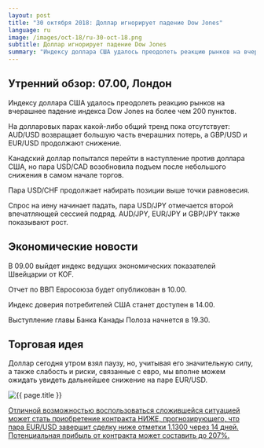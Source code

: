 ```yaml
---
layout: post
title: "30 октября 2018: Доллар игнорирует падение Dow Jones"
language: ru
image: /images/oct-18/ru-30-oct-18.png
subtitle: Доллар игнорирует падение Dow Jones
summary: "Индексу доллара США удалось преодолеть реакцию рынков на вчерашнее падение индекса Dow Jones на более чем 200 пунктов"
---
```

## Утренний обзор: 07.00, Лондон
 
Индексу доллара США удалось преодолеть реакцию рынков на вчерашнее падение индекса Dow Jones на более чем 200 пунктов. 

На долларовых парах какой-либо общий тренд пока отсутствует: AUD/USD возвращает большую часть вчерашних потерь, а GBP/USD и EUR/USD продолжают снижение.

Канадский доллар попытался перейти в наступление против доллара США, но пара USD/CAD возобновила подъем после небольшого снижения в самом начале торгов.

Пара USD/CHF продолжает набирать позиции выше точки равновесия.

Спрос на иену начинает падать, пара USD/JPY отмечается второй впечатляющей сессией подряд. AUD/JPY, EUR/JPY и GBP/JPY также показывают рост.
 
## Экономические новости
 
В 09.00 выйдет индекс ведущих экономических показателей Швейцарии от KOF.

Отчет по ВВП Евросоюза будет опубликован в 10.00.

Индекс доверия потребителей США станет доступен в 14.00.

Выступление главы Банка Канады Полоза начнется в 19.30.
 
## Торговая идея
 
Доллар сегодня утром взял паузу, но, учитывая его значительную силу, а также слабость и риски, связанные с евро, мы вполне можем ожидать увидеть дальнейшее снижение на паре EUR/USD.

<img src="{{ site.url }}/images/oct-18/ru-30-oct-18.png" alt="{{ page.title }}"  title="{{ page.title }}">

<a href="%LINK%%?currency=USD&market=forex&underlying=frxEURUSD&formname=higherlower&duration_amount=14&duration_units=d&amount=10&amount_type=stake&expiry_type=duration&barrier=1.1300" target="_blank" rel="noopener noreferrer nofollow">Отличной возможностью воспользоваться сложившейся ситуацией может стать приобретение контракта НИЖЕ, прогнозирующего, что пара EUR/USD завершит сделку ниже отметки 1.1300 через 14 дней. Потенциальная прибыль от контракта может составить до 207%.</a>
